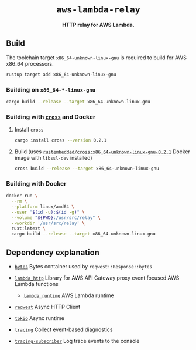 <div align="center">
  <h1><code>aws-lambda-relay</code></h1>
  <p><strong>HTTP relay for AWS Lambda.</strong></p>
</div>

## Build

The toolchain target `x86_64-unknown-linux-gnu` is required to build for AWS x86_64 processors.

```sh
rustup target add x86_64-unknown-linux-gnu
```

### Building on `x86_64-*-linux-gnu`

```sh
cargo build --release --target x86_64-unknown-linux-gnu
```

### Building with [`cross`](https://github.com/rust-embedded/cross) and Docker

  1. Install `cross`

     ```sh
     cargo install cross --version 0.2.1
     ```

  2. Build (uses [`rustembedded/cross:x86_64-unknown-linux-gnu-0.2.1`](https://hub.docker.com/layers/rustembedded/cross/x86_64-unknown-linux-gnu-0.2.1/images/sha256-9f368a726a8ba08559451cd64160f7d2b47f6180ad024a46e31d29cc85dd81ff) Docker image with `libssl-dev` installed)

     ```sh
     cross build --release --target x86_64-unknown-linux-gnu
     ```

### Building with Docker

```sh
docker run \
  --rm \
  --platform linux/amd64 \
  --user "$(id -u):$(id -g)" \
  --volume "${PWD}:/usr/src/relay" \
  --workdir '/usr/src/relay' \
  rust:latest \
  cargo build --release --target x86_64-unknown-linux-gnu
```

## Dependency explanation

- [`bytes`](https://lib.rs/crates/bytes) Bytes container used by `reqwest::Response::bytes`

- [`lambda_http`](https://lib.rs/crates/lambda_http) Library for AWS API Gateway proxy event focused AWS Lambda functions

  - [`lambda_runtime`](https://lib.rs/crates/lambda_runtime) AWS Lambda runtime

- [`reqwest`](https://lib.rs/crates/reqwest) Async HTTP Client

- [`tokio`](https://lib.rs/crates/tokio) Async runtime

- [`tracing`](https://lib.rs/crates/tracing) Collect event-based diagnostics

- [`tracing-subscriber`](https://lib.rs/crates/tracing-subscriber) Log trace events to the console
